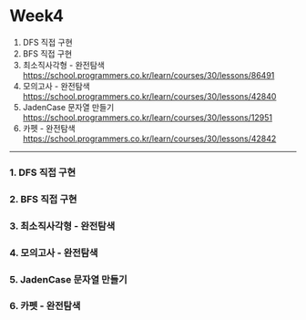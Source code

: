 Week4
=====
1. DFS 직접 구현
2. BFS 직접 구현
3. 최소직사각형 - 완전탐색
https://school.programmers.co.kr/learn/courses/30/lessons/86491
4. 모의고사 - 완전탐색
https://school.programmers.co.kr/learn/courses/30/lessons/42840
5. JadenCase 문자열 만들기
https://school.programmers.co.kr/learn/courses/30/lessons/12951
6. 카펫 - 완전탐색
https://school.programmers.co.kr/learn/courses/30/lessons/42842


***
### 1. DFS 직접 구현

### 2. BFS 직접 구현

### 3. 최소직사각형 - 완전탐색

### 4. 모의고사 - 완전탐색

### 5. JadenCase 문자열 만들기

### 6. 카펫 - 완전탐색